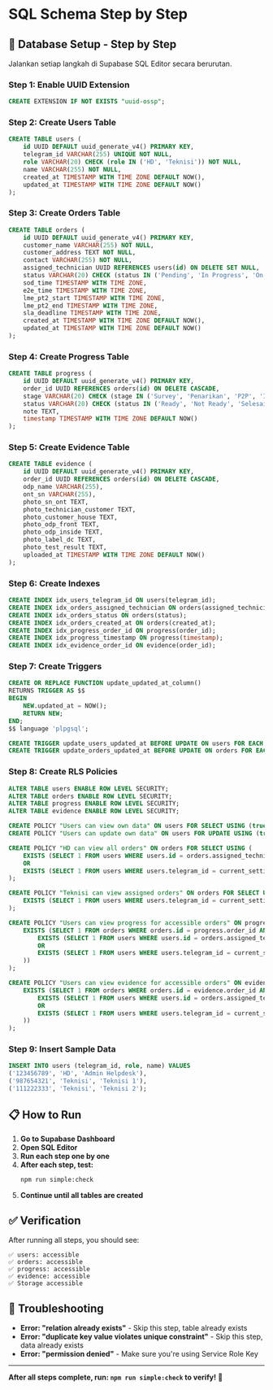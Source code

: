 # SQL Schema Step by Step

## 🚀 Database Setup - Step by Step

Jalankan setiap langkah di Supabase SQL Editor secara berurutan.

### Step 1: Enable UUID Extension

```sql
CREATE EXTENSION IF NOT EXISTS "uuid-ossp";
```

### Step 2: Create Users Table

```sql
CREATE TABLE users (
    id UUID DEFAULT uuid_generate_v4() PRIMARY KEY,
    telegram_id VARCHAR(255) UNIQUE NOT NULL,
    role VARCHAR(20) CHECK (role IN ('HD', 'Teknisi')) NOT NULL,
    name VARCHAR(255) NOT NULL,
    created_at TIMESTAMP WITH TIME ZONE DEFAULT NOW(),
    updated_at TIMESTAMP WITH TIME ZONE DEFAULT NOW()
);
```

### Step 3: Create Orders Table

```sql
CREATE TABLE orders (
    id UUID DEFAULT uuid_generate_v4() PRIMARY KEY,
    customer_name VARCHAR(255) NOT NULL,
    customer_address TEXT NOT NULL,
    contact VARCHAR(255) NOT NULL,
    assigned_technician UUID REFERENCES users(id) ON DELETE SET NULL,
    status VARCHAR(20) CHECK (status IN ('Pending', 'In Progress', 'On Hold', 'Completed', 'Closed')) DEFAULT 'Pending',
    sod_time TIMESTAMP WITH TIME ZONE,
    e2e_time TIMESTAMP WITH TIME ZONE,
    lme_pt2_start TIMESTAMP WITH TIME ZONE,
    lme_pt2_end TIMESTAMP WITH TIME ZONE,
    sla_deadline TIMESTAMP WITH TIME ZONE,
    created_at TIMESTAMP WITH TIME ZONE DEFAULT NOW(),
    updated_at TIMESTAMP WITH TIME ZONE DEFAULT NOW()
);
```

### Step 4: Create Progress Table

```sql
CREATE TABLE progress (
    id UUID DEFAULT uuid_generate_v4() PRIMARY KEY,
    order_id UUID REFERENCES orders(id) ON DELETE CASCADE,
    stage VARCHAR(20) CHECK (stage IN ('Survey', 'Penarikan', 'P2P', 'Instalasi', 'Catatan')) NOT NULL,
    status VARCHAR(20) CHECK (status IN ('Ready', 'Not Ready', 'Selesai')) NOT NULL,
    note TEXT,
    timestamp TIMESTAMP WITH TIME ZONE DEFAULT NOW()
);
```

### Step 5: Create Evidence Table

```sql
CREATE TABLE evidence (
    id UUID DEFAULT uuid_generate_v4() PRIMARY KEY,
    order_id UUID REFERENCES orders(id) ON DELETE CASCADE,
    odp_name VARCHAR(255),
    ont_sn VARCHAR(255),
    photo_sn_ont TEXT,
    photo_technician_customer TEXT,
    photo_customer_house TEXT,
    photo_odp_front TEXT,
    photo_odp_inside TEXT,
    photo_label_dc TEXT,
    photo_test_result TEXT,
    uploaded_at TIMESTAMP WITH TIME ZONE DEFAULT NOW()
);
```

### Step 6: Create Indexes

```sql
CREATE INDEX idx_users_telegram_id ON users(telegram_id);
CREATE INDEX idx_orders_assigned_technician ON orders(assigned_technician);
CREATE INDEX idx_orders_status ON orders(status);
CREATE INDEX idx_orders_created_at ON orders(created_at);
CREATE INDEX idx_progress_order_id ON progress(order_id);
CREATE INDEX idx_progress_timestamp ON progress(timestamp);
CREATE INDEX idx_evidence_order_id ON evidence(order_id);
```

### Step 7: Create Triggers

```sql
CREATE OR REPLACE FUNCTION update_updated_at_column()
RETURNS TRIGGER AS $$
BEGIN
    NEW.updated_at = NOW();
    RETURN NEW;
END;
$$ language 'plpgsql';

CREATE TRIGGER update_users_updated_at BEFORE UPDATE ON users FOR EACH ROW EXECUTE FUNCTION update_updated_at_column();
CREATE TRIGGER update_orders_updated_at BEFORE UPDATE ON orders FOR EACH ROW EXECUTE FUNCTION update_updated_at_column();
```

### Step 8: Create RLS Policies

```sql
ALTER TABLE users ENABLE ROW LEVEL SECURITY;
ALTER TABLE orders ENABLE ROW LEVEL SECURITY;
ALTER TABLE progress ENABLE ROW LEVEL SECURITY;
ALTER TABLE evidence ENABLE ROW LEVEL SECURITY;

CREATE POLICY "Users can view own data" ON users FOR SELECT USING (true);
CREATE POLICY "Users can update own data" ON users FOR UPDATE USING (true);

CREATE POLICY "HD can view all orders" ON orders FOR SELECT USING (
    EXISTS (SELECT 1 FROM users WHERE users.id = orders.assigned_technician AND users.role = 'HD')
    OR 
    EXISTS (SELECT 1 FROM users WHERE users.telegram_id = current_setting('request.jwt.claims', true)::json->>'telegram_id' AND users.role = 'HD')
);

CREATE POLICY "Teknisi can view assigned orders" ON orders FOR SELECT USING (
    EXISTS (SELECT 1 FROM users WHERE users.telegram_id = current_setting('request.jwt.claims', true)::json->>'telegram_id' AND users.id = orders.assigned_technician)
);

CREATE POLICY "Users can view progress for accessible orders" ON progress FOR SELECT USING (
    EXISTS (SELECT 1 FROM orders WHERE orders.id = progress.order_id AND (
        EXISTS (SELECT 1 FROM users WHERE users.id = orders.assigned_technician AND users.role = 'HD')
        OR 
        EXISTS (SELECT 1 FROM users WHERE users.telegram_id = current_setting('request.jwt.claims', true)::json->>'telegram_id' AND users.id = orders.assigned_technician)
    ))
);

CREATE POLICY "Users can view evidence for accessible orders" ON evidence FOR SELECT USING (
    EXISTS (SELECT 1 FROM orders WHERE orders.id = evidence.order_id AND (
        EXISTS (SELECT 1 FROM users WHERE users.id = orders.assigned_technician AND users.role = 'HD')
        OR 
        EXISTS (SELECT 1 FROM users WHERE users.telegram_id = current_setting('request.jwt.claims', true)::json->>'telegram_id' AND users.id = orders.assigned_technician)
    ))
);
```

### Step 9: Insert Sample Data

```sql
INSERT INTO users (telegram_id, role, name) VALUES 
('123456789', 'HD', 'Admin Helpdesk'),
('987654321', 'Teknisi', 'Teknisi 1'),
('111222333', 'Teknisi', 'Teknisi 2');
```

## 📋 How to Run

1. **Go to Supabase Dashboard**
2. **Open SQL Editor**
3. **Run each step one by one**
4. **After each step, test:**
   ```bash
   npm run simple:check
   ```
5. **Continue until all tables are created**

## ✅ Verification

After running all steps, you should see:

```
✅ users: accessible
✅ orders: accessible  
✅ progress: accessible
✅ evidence: accessible
✅ Storage accessible
```

## 🚨 Troubleshooting

- **Error: "relation already exists"** - Skip this step, table already exists
- **Error: "duplicate key value violates unique constraint"** - Skip this step, data already exists
- **Error: "permission denied"** - Make sure you're using Service Role Key

---

**After all steps complete, run: `npm run simple:check` to verify!** 🎉
